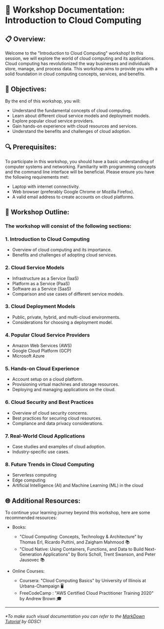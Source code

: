 # 📄 Workshop Documentation: Introduction to Cloud Computing 

## 📋 Overview: 
Welcome to the "Introduction to Cloud Computing" workshop! In this session, we will explore the world of cloud computing and its applications. Cloud computing has revolutionized the way businesses and individuals store, manage, and process data. This workshop aims to provide you with a solid foundation in cloud computing concepts, services, and benefits. 

## 🎯 Objectives: 
By the end of this workshop, you will:
- Understand the fundamental concepts of cloud computing. 
- Learn about different cloud service models and deployment models.
- Explore popular cloud service providers.
- Gain hands-on experience with cloud resources and services. 
- Understand the benefits and challenges of cloud adoption. 

## 🔍 Prerequisites: 
To participate in this workshop, you should have a basic understanding of computer systems and networking. Familiarity with programming concepts and the command line interface will be beneficial. Please ensure you have the following requirements met:

- Laptop with internet connectivity. 
- Web browser (preferably Google Chrome or Mozilla Firefox).
- A valid email address to create accounts on cloud platforms. 

## 🚀 Workshop Outline: 
### The workshop will consist of the following sections:

### 1. Introduction to Cloud Computing
- Overview of cloud computing and its importance. 
- Benefits and challenges of adopting cloud services. 

### 2. Cloud Service Models
- Infrastructure as a Service (IaaS)
- Platform as a Service (PaaS)
- Software as a Service (SaaS)
- Comparison and use cases of different service models.

### 3. Cloud Deployment Models
- Public, private, hybrid, and multi-cloud environments. 
- Considerations for choosing a deployment model. 

### 4. Popular Cloud Service Providers
- Amazon Web Services (AWS)
- Google Cloud Platform (GCP) 
- Microsoft Azure 

### 5. Hands-on Cloud Experience
- Account setup on a cloud platform. 
- Provisioning virtual machines and storage resources. 
- Deploying and managing applications on the cloud. 

### 6. Cloud Security and Best Practices
- Overview of cloud security concerns. 
- Best practices for securing cloud resources. 
- Compliance and data privacy considerations. 

### 7. Real-World Cloud Applications
- Case studies and examples of cloud adoption. 
- Industry-specific use cases. 

### 8. Future Trends in Cloud Computing
- Serverless computing
- Edge computing
- Artificial Intelligence (AI) and Machine Learning (ML) in the cloud 

## 🌐 Additional Resources: 
To continue your learning journey beyond this workshop, here are some recommended resources:

- Books:
  - "Cloud Computing: Concepts, Technology & Architecture" by Thomas Erl, Ricardo Puttini, and Zaigham Mahmood 📚
  - "Cloud Native: Using Containers, Functions, and Data to Build Next-Generation Applications" by Boris Scholl, Trent Swanson, and Peter Jausovec 📚

- Online Courses:
  - Coursera: "Cloud Computing Basics" by University of Illinois at Urbana-Champaign 🖥️
  - FreeCodeCamp : "AWS Certified Cloud Practitioner Training 2020" by Andrew Brown 🎓

---

###### *To make such visual documentation you can refer to the [MarkDown Tutorial](https://ahmedthahir.github.io/gdscbpdc/2022-2023/02_Markdown/) by GDSC!